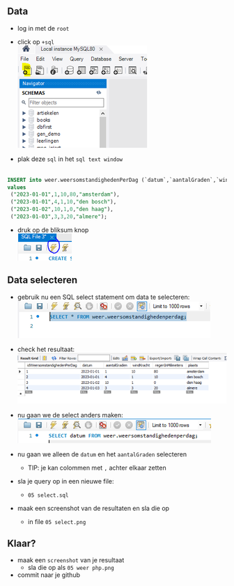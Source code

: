 ## Data

- log in met de `root`
- click op `+sql`
</br>![](img/plussql.PNG)

- plak deze `sql` in het `sql text window`
```SQL

INSERT into weer.weersomstandighedenPerDag (`datum`,`aantalGraden`,`windKracht`,`regenInMilimeters`,`plaats`) 
values
 ("2023-01-01",1,10,80,"amsterdam"),
 ("2023-01-01",4,1,10,"den bosch"),
 ("2023-01-02",10,1,0,"den haag"),
 ("2023-01-03",3,3,20,"almere");
```

- druk op de bliksum knop
</br>![](img/exe.PNG)


## Data selecteren

- gebruik nu een SQL select statement om data te selecteren:
</br>![](img/selectstate.PNG)
- check het resultaat:
</br>![](img/selectdata.PNG)

- nu gaan we de select anders maken:
</br>![](img/datum.PNG)

- nu gaan we alleen de `datum` en het `aantalGraden` selecteren
    - TIP: je kan colommen met `,` achter elkaar zetten
- sla je query op in een nieuwe file:
    - `05 select.sql`
- maak een screenshot van de resultaten en sla die op
    - in file `05 select.png`


## Klaar?
- maak een `screenshot` van je resultaat 
    - sla die op als `05 weer php.png`
- commit naar je github